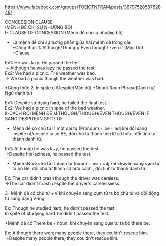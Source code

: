 https://www.facebook.com/groups/TOEICTNTRAM/posts/3679752858762848/

CONCESSION CLAUSE\
(MỆNH ĐỀ CHỈ SỰ NHƯỢNG BỘ)\
I- CLAUSE OF CONCESSION (Mệnh đề chỉ sự nhượng bộ)

- Là mệnh đề chỉ sự tương phản giữa hai mệnh đề trong câu\
*Công thức 1: Although/Though/ Even though/ Even if (Mặc Dù) +Clause.

Ex1: He was lazy. He passed the test.\
-> Although he was lazy, he passed the test.\
Ex2: We had a picnic. The weather was bad.\
-> We had a picnic though the weather was bad.

*Công thức 2: In spite of/Despite(Mặc dù) +Noun/ Noun Phrase(Danh từ/ Ngữ danh từ)

Ex1: Despite studying hard, he failed the final test.\
Ex2: We had a picnic in spite of the bad weather.\
II-CÁCH ĐỔI MỆNH ĐỀ ALTHOUGH/THOUGH/EVEN THOUGH/EVEN IF SANG DESPITE/IN SPITE OF

+ Mệnh đề có chủ từ là một đại từ (Pronoun) + be + adj khi đổi sang inspite of/despite ta bỏ BE, đổi chủ từ thành tính từ sở hữu , đổi tính từ thành danh từ.

Ex1: Although he was lazy, he passed the test.\
->Despite his laziness, he passed the test.

+ Mệnh đề có chủ từ là danh từ (noun) + be + adj khi chuyển sang cụm từ ta bỏ Be, đổi chủ từ thành sở hữu cách , đổi tính từ thành danh từ.

Ex: The car didn't crash though the driver was careless.\
->The car didn't crash despite the driver's carelessness.

3- Mệnh đề có chủ từ + V khi chuyển sang cụm từ ta bỏ chủ từ và đổi động từ sang dạng V-ing.

Ex: Though he studied hard, he didn't passed the test.\
In spite of studying hard, he didn't passed the test.

+Mệnh đề có There be + noun, khi chuyển sang cụm từ ta bỏ there be.

Ex: Although there were many people there, they couldn't rescue him.\
->Despite many people there, they couldn't rescue him.